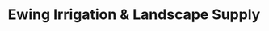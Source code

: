 ---
title: "Ewing Irrigation & Landscape Supply"
url: /covington/ewing-irrigation-und-landscape-supply/
shop: Platzpflege
---